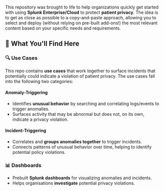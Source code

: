 
This repository was brought to life to help organizations quickly get started with using **Splunk Enterprise/Cloud** to protect **patient privacy**. The idea is to get as close as possible to a copy-and-paste approach, allowing you to select and deploy (without relying on pre-built add-ons!) the most relevant content based on your specific needs and requirements.

## 📌 What You'll Find Here

### 🔍 Use Cases
This repo contains **use cases** that work together to surface incidents that potentially could indicate a violation of patient privacy. The use cases fall into the following two categories:

#### **Anomaly-Triggering**
- Identifies **unusual behavior** by searching and correlating logs/events to trigger anomalies.
- Surfaces activity that may be abnormal but does not, on its own, indicate a privacy violation.

#### **Incident-Triggering**
- Correlates and **groups anomalies together** to trigger incidents.
- Connects patterns of unusual behavior over time, helping to identify potential policy violations.

### 📊 Dashboards
- Prebuilt **Splunk dashboards** for visualizing anomalies and incidents.
- Helps organisations **investigate** potential privacy violations.


